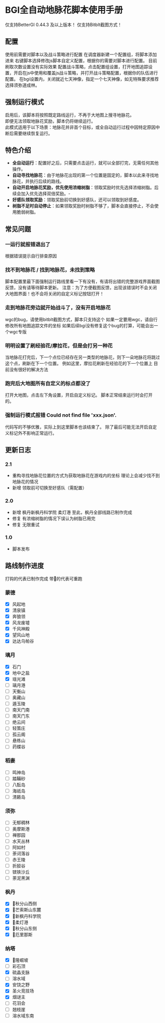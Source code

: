 # BGI全自动地脉花脚本使用手册
仅支持BetterGI 0.44.3 及以上版本！
仅支持Bitblt截图方式！
## 配置
使用前需要对脚本以及战斗策略进行配置
在调度器新建一个配置组，将脚本添加进来
右键脚本选择修改js脚本自定义配置，根据你的需要对脚本进行配置。
目前刷取次数设置没有实际效果
配置战斗策略，点击配置组设置，打开地图追踪设置，开启在js中使用和覆盖js战斗策略，并打开战斗策略配置，根据你的队伍进行配置。
在bgi设置内，关闭就近七天神像，指定一个七天神像，如无特殊要求推荐选择须弥道成林。
## 强制运行模式
启用后，该脚本将按照既定路线运行，不再于大地图上搜寻地脉花。  
即便无法领取地脉花奖励，脚本仍将继续运行。  
此模式适用于以下场景：地脉花并非首个目标，或全自动运行过程中因特定原因中断后需要继续恢复运行。
## 特色介绍
- **全自动运行**：配置好之后，只需要点击运行，就可以全部打完，无需任何其他操作。
- **自动寻找地脉花**：由于地脉花出现的第一个位置是固定的，脚本以此来寻找地脉花，并执行后续的路线。
- **自动开启地脉花奖励，优先使用浓缩树脂**：领取奖励时优先选择浓缩树脂。后续会加入优先选择双倍奖励。- 
- **好感队领取奖励**：领取奖励前切换到好感队，还可以领取到好感度。
- **树脂不足时自动停止**：如果领取奖励时树脂不够了，脚本会直接停止，不会使用脆弱树脂。
## 常见问题
### 一运行就报错退出了
根据错误提示自行排查原因
### 找不到地脉花 / 找到地脉花，未找到策略
脚本配置里最下面强制运行路线里看一下有没有，有请将出错的完整游戏界面截图反馈，没有请等待脚本更新。
注意：为了方便截图反馈，出现该错误时不会关闭大地图界面！也不会将关闭的自定义标记按钮打开！
### 走到地脉花旁边就开始战斗了，没有开启地脉花
wgc的bug，请使用bitblt截图方式，脚本只支持这个
如果一定要用wgc，请自行修改所有地图追踪文件的坐标
如果后续bgi没有修复这个bug的打算，可能会出一个wgc专版
### 明明设置了刷经验花/摩拉花，但是会打另一种花
当地脉花打完后，下一个点位已经存在另一类型的地脉花，则下一朵地脉花将跳过这个点，刷新在下一个位置。
例如这里，摩拉花刷新在经验花的下一个位置上
目前没有很好的解决方法
### 跑完后大地图所有自定义的标点都没了
打开大地图，点击左下角设置，开启自定义标记。
脚本正常结束运行时会打开的。
### 强制运行模式报错 Could not find file 'xxx.json'.
代码写的不够优雅，实际上到这里脚本也该结束了。
除了最后可能无法开启自定义标记外不影响正常运行。
## 更新日志
### 2.1
- 重构寻找地脉花位置的方式为获取地脉花在游戏内的坐标
理论上会减少找不到地脉花的情况
- 新增 领取前可切换至好感队（需配置）
### 2.0
- 新增 枫丹新枫丹科学院 柔灯港
至此，枫丹全部线路已制作完成
- 修复 有浓缩树脂的情况下误认为树脂已用完
- 修复 无限重试
### 1.0
- 脚本发布

## 路线制作进度
打钩的代表已制作完成
带🏃‍的代表可重跑
### 蒙德
- [x] 风起地
- [x] 清泉镇
- [x] 奔狼领
- [x] 风龙废墟
- [x] 千风神殿
- [x] 望风山地
- [x] 达达乌帕谷
### 璃月
- [x] 石门
- [x] 地中之盐
- [x] 瑶光滩
- [ ] 璃月港
- [ ] 天衡山
- [ ] 奥藏山
- [ ] 遁玉陵
- [ ] 南天门南
- [ ] 南天门东
- [ ] 绝云间
- [ ] 轻策庄
- [ ] 孤云阁
- [ ] 悬练山
- [ ] 药蝶谷
### 稻妻
- [ ] 鸣神岛
- [ ] 踏鞴砂
- [ ] 八酝岛
- [ ] 海祇岛
- [ ] 清籁岛
### 须弥
- [ ] 无郁稠林
- [ ] 奥摩斯港
- [ ] 禅那园
- [ ] 水天丛林
- [ ] 阿如村
- [ ] 荼诃落谷
- [ ] 赤王陵
- [ ] 折胫谷
- [ ] 镔铁沙丘
- [ ] 荼泥黑渊
### 枫丹
- [x] 🏃‍秋分山西侧
- [x] 🏃‍芒索斯山东麓
- [x] 🏃‍新枫丹科学院
- [x] 🏃‍柔灯港
- [x] 🏃‍秋分山东侧
- [x] 🏃‍厄里那斯
### 纳塔
- [x] 🏃‍隆崛坡
- [ ] 彩石顶
- [x] 硫晶支脉
- [ ] 溶水域
- [x] 安饶之野
- [x] 圣火竞技场
- [x] 烟谜主
- [ ] 花羽会
- [ ] 翘枝崖
- [ ] 溶水域东南